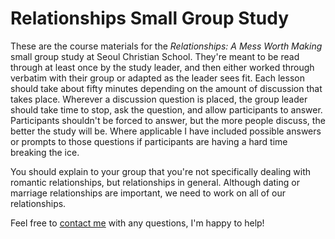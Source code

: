 # Relationships Small Group Study

These are the course materials for the *Relationships: A Mess Worth Making* small group study at Seoul Christian School. They're meant to be read through at least once by the study leader, and then either worked through verbatim with their group or adapted as the leader sees fit. Each lesson should take about fifty minutes depending on the amount of discussion that takes place. Wherever a discussion question is placed, the group leader should take time to stop, ask the question, and allow participants to answer. Participants shouldn't be forced to answer, but the more people discuss, the better the study will be. Where applicable I have included possible answers or prompts to those questions if participants are having a hard time breaking the ice.

You should explain to your group that you're not specifically dealing with romantic relationships, but relationships in general. Although dating or marriage relationships are important, we need to work on all of our relationships.

Feel free to [contact me](mailto:johnolinda@seoulchristian.org) with any questions, I'm happy to help!
